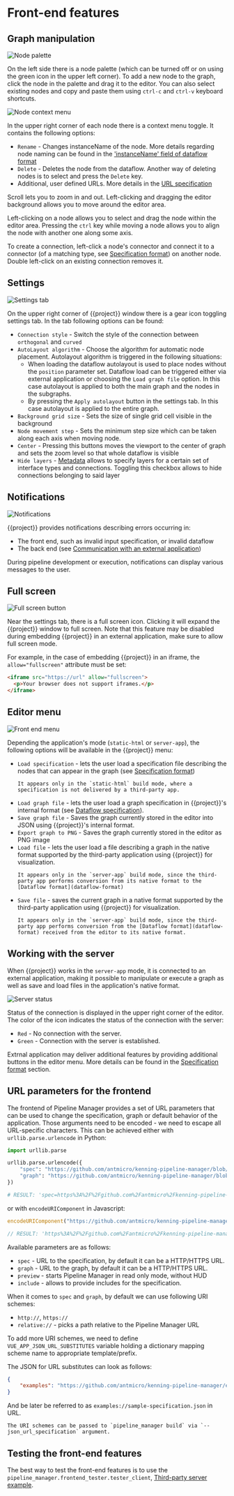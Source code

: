 # Front-end features

## Graph manipulation

![Node palette](img/node-palette.png)

On the left side there is a node palette (which can be turned off or on using the green icon in the upper left corner).
To add a new node to the graph, click the node in the palette and drag it to the editor.
You can also select existing nodes and copy and paste them using `ctrl-c` and `ctrl-v` keyboard shortcuts.

![Node context menu](img/node-context-menu.png)

In the upper right corner of each node there is a context menu toggle. It contains the following options:
* `Rename` - Changes instanceName of the node. More details regarding node naming can be found in the ['instanceName' field of dataflow format](project:dataflow-format.md#node)
* `Delete` - Deletes the node from the dataflow. Another way of deleting nodes is to select and press the `Delete` key.
* Additional, user defined URLs. More details in the [URL specification](project:specification-format.md#url-class)

Scroll lets you to zoom in and out.
Left-clicking and dragging the editor background allows you to move around the editor area.

Left-clicking on a node allows you to select and drag the node within the editor area. Pressing the `ctrl` key while moving a node allows you to align the node with another one along some axis.

To create a connection, left-click a node's connector and connect it to a connector (of a matching type, see [Specification format](specification-format)) on another node.
Double left-click on an existing connection removes it.

## Settings

![Settings tab](img/settings-tab.png)

On the upper right corner of {{project}} window there is a gear icon toggling settings tab. In the tab following options can be found:
* `Connection style` - Switch the style of the connection between `orthogonal` and `curved`
* `AutoLayout algorithm` - Choose the algorithm for automatic node placement. Autolayout algorithm is triggered in the following situations:
  * When loading the dataflow autolayout is used to place nodes without the `position` parameter set. Dataflow load can be triggered either via external application or
  choosing the `Load graph file` option. In this case autolayout is applied to both the main graph and the nodes in the subgraphs.
  * By pressing the `Apply autolayout` button in the settings tab. In this case autolayout is applied to the entire graph.
* `Background grid size` - Sets the size of single grid cell visible in the background
* `Node movement step` - Sets the minimum step size which can be taken along each axis when moving node.
* `Center` - Pressing this buttons moves the viewport to the center of graph and sets the zoom level so that whole dataflow is visible
* `Hide layers` - [Metadata](project:specification-format.md#layer) allows to specify layers for a certain set of interface types and connections. Toggling this checkbox allows to hide
connections belonging to said layer

## Notifications

![Notifications](img/notifications.png)

{{project}} provides notifications describing errors occurring in:

* The front end, such as invalid input specification, or invalid dataflow
* The back end (see [Communication with an external application](external-app-communication))

During pipeline development or execution, notifications can display various messages to the user.

## Full screen

![Full screen button](img/fullscreen.png)

Near the settings tab, there is a full screen icon. Clicking it will expand the {{project}} window to full screen.
Note that this feature may be disabled during embedding {{project}} in an external application, make sure to allow full screen mode.

For example, in the case of embedding {{project}} in an iframe, the `allow="fullscreen"` attribute must be set:
```html
<iframe src="https://url" allow="fullscreen">
  <p>Your browser does not support iframes.</p>
</iframe>
```

## Editor menu

![Front end menu](img/frontend-menu.png)

Depending the application's mode (`static-html` or `server-app`), the following options will be available in the {{project}} menu:

* `Load specification` - lets the user load a specification file describing the nodes that can appear in the graph (see [Specification format](specification-format))
  ```{note}
  It appears only in the `static-html` build mode, where a specification is not delivered by a third-party app.
  ```
* `Load graph file` - lets the user load a graph specification in {{project}}'s internal format (see [Dataflow specification](dataflow-format)).
* `Save graph file` - Saves the graph currently stored in the editor into JSON using {{project}}'s internal format.
* `Export graph to PNG` - Saves the graph currently stored in the editor as PNG image
* `Load file` - lets the user load a file describing a graph in the native format supported by the third-party application using {{project}} for visualization.
  ```{note}
  It appears only in the `server-app` build mode, since the third-party app performs conversion from its native format to the [Dataflow format](dataflow-format)
  ```
* `Save file` - saves the current graph in a native format supported by the third-party application using {{project}} for visualization.
  ```{note}
  It appears only in the `server-app` build mode, since the third-party app performs conversion from the [Dataflow format](dataflow-format) received from the editor to its native format.
  ```

## Working with the server

When {{project}} works in the `server-app` mode, it is connected to an external application, making it possible to manipulate or execute a graph as well as save and load files in the application's native format.

![Server status](img/frontend-server-status.png)

Status of the connection is displayed in the upper right corner of the editor.
The color of the icon indicates the status of the connection with the server:

* `Red` - No connection with the server.
* `Green` - Connection with the server is established.

Extrnal application may deliver additional features by providing additional buttons in the editor menu.
More details can be found in the [Specification format](project:specification-format.md#navbar-item) section.

## URL parameters for the frontend

The frontend of Pipeline Manager provides a set of URL parameters that can be used to change the specification, graph or default behavior of the application.
Those arguments need to be encoded - we need to escape all URL-specific characters.
This can be achieved either with `urllib.parse.urlencode` in Python:

```python
import urllib.parse

urllib.parse.urlencode({
    "spec": "https://github.com/antmicro/kenning-pipeline-manager/blob/main/examples/sample-specification.json",
    "graph": "https://github.com/antmicro/kenning-pipeline-manager/blob/main/examples/sample-dataflow.json"
})

# RESULT: 'spec=https%3A%2F%2Fgithub.com%2Fantmicro%2Fkenning-pipeline-manager%2Fblob%2Fmain%2Fexamples%2Fsample-specification.json&graph=https%3A%2F%2Fgithub.com%2Fantmicro%2Fkenning-pipeline-manager%2Fblob%2Fmain%2Fexamples%2Fsample-dataflow.json'
```

or with `encodeURIComponent` in Javascript:

```javascript
encodeURIComponent("https://github.com/antmicro/kenning-pipeline-manager/blob/main/examples/sample-specification.json")

// RESULT: 'https%3A%2F%2Fgithub.com%2Fantmicro%2Fkenning-pipeline-manager%2Fblob%2Fmain%2Fexamples%2Fsample-specification.json'
```

Available parameters are as follows:

* `spec` - URL to the specification, by default it can be a HTTP/HTTPS URL.
* `graph` - URL to the graph, by default it can be a HTTP/HTTPS URL.
* `preview` - starts Pipeline Manager in read only mode, without HUD
* `include` - allows to provide includes for the specification.

When it comes to `spec` and `graph`, by default we can use following URI schemes:

* `http://`, `https://`
* `relative://` - picks a path relative to the Pipeline Manager URL

To add more URI schemes, we need to define `VUE_APP_JSON_URL_SUBSTITUTES` variable holding a dictionary mapping scheme name to appropriate template/prefix.

The JSON for URL substitutes can look as follows:

```json
{
    "examples": "https://github.com/antmicro/kenning-pipeline-manager/examples/{}"
}
```

And be later be referred to as `examples://sample-specification.json` in URL.

```{note}
The URI schemes can be passed to `pipeline_manager build` via `--json_url_specification` argument.
```

## Testing the front-end features

The best way to test the front-end features is to use the `pipeline_manager.frontend_tester.tester_client`, [Third-party server example](example-server).
